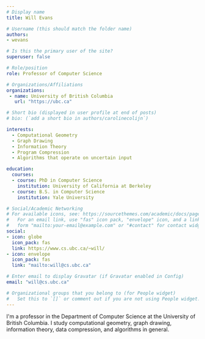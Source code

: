 ```yaml
---
# Display name
title: Will Evans

# Username (this should match the folder name)
authors:
- wevans

# Is this the primary user of the site?
superuser: false

# Role/position
role: Professor of Computer Science

# Organizations/Affiliations
organizations:
 - name: University of British Columbia
   url: "https://ubc.ca"

# Short bio (displayed in user profile at end of posts)
# bio: (`add a short bio in authors/carolinecolijn`)

interests:
  - Computational Geometry
  - Graph Drawing
  - Information Theory
  - Program Compression
  - Algorithms that operate on uncertain input

education:
  courses:
  - course: PhD in Computer Science
    institution: University of California at Berkeley
  - course: B.S. in Computer Science
    institution: Yale University

# Social/Academic Networking
# For available icons, see: https://sourcethemes.com/academic/docs/page-builder/#icons
#   For an email link, use "fas" icon pack, "envelope" icon, and a link in the
#   form "mailto:your-email@example.com" or "#contact" for contact widget.
social:
- icon: globe
  icon_pack: fas
  link: https://www.cs.ubc.ca/~will/
- icon: envelope
  icon_pack: fas
  link: "mailto:will@cs.ubc.ca"

# Enter email to display Gravatar (if Gravatar enabled in Config)
email: "will@cs.ubc.ca"

# Organizational groups that you belong to (for People widget)
#   Set this to `[]` or comment out if you are not using People widget.
---
```

I'm a professor in the Department of Computer Science at the University of
British Columbia. I study computational geometry, graph drawing, information
theory, data compression, and algorithms in general.
